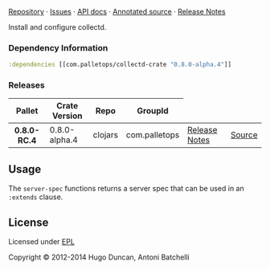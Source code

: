 [Repository](https://github.com/pallet/collectd-crate) &#xb7;
[Issues](https://github.com/pallet/collectd-crate/issues) &#xb7;
[API docs](http://palletops.com/collectd-crate/0.8/api) &#xb7;
[Annotated source](http://palletops.com/collectd-crate/0.8/annotated/uberdoc.html) &#xb7;
[Release Notes](https://github.com/pallet/collectd-crate/blob/develop/ReleaseNotes.md)

Install and configure collectd.

### Dependency Information

```clj
:dependencies [[com.palletops/collectd-crate "0.8.0-alpha.4"]]
```

### Releases

<table>
<thead>
  <tr><th>Pallet</th><th>Crate Version</th><th>Repo</th><th>GroupId</th></tr>
</thead>
<tbody>
  <tr>
    <th>0.8.0-RC.4</th>
    <td>0.8.0-alpha.4</td>
    <td>clojars</td>
    <td>com.palletops</td>
    <td><a href='https://github.com/pallet/collectd-crate/blob/0.8.0-alpha.4/ReleaseNotes.md'>Release Notes</a></td>
    <td><a href='https://github.com/pallet/collectd-crate/blob/0.8.0-alpha.4/'>Source</a></td>
  </tr>
</tbody>
</table>

## Usage

The `server-spec` functions returns a server spec that can be used in an
`:extends` clause.

## License

Licensed under [EPL](http://www.eclipse.org/legal/epl-v10.1.1.html)

Copyright © 2012-2014 Hugo Duncan, Antoni Batchelli
